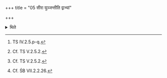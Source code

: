 +++
title = "05 सीरा युञ्जन्तीति द्वाभ्यां"

+++

<details><summary>थिते</summary>

5. With two (verses) beginning with sīrā yuñjanti[^1], he yokes six oxen[^2] or twelve oxen[^3] or twenty-four oxen[^4] to the plough.  

[^1]: TS IV.2.5.p-q.  

[^2]: Cf. TS V.2.5.2.  

[^3]: Cf. TS V.2.5.2.  

[^4]: Cf. ŚB VII.2.2.26. 
</details>
